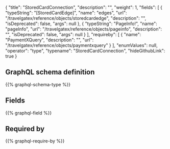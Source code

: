 {
  "title": "StoredCardConnection",
  "description": "",
  "weight": 1,
  "fields": [
    {
      "typeString": "[StoredCardEdge]",
      "name": "edges",
      "url": "/travelgatex/reference/objects/storedcardedge",
      "description": "",
      "isDeprecated": false,
      "args": null
    },
    {
      "typeString": "PageInfo!",
      "name": "pageInfo",
      "url": "/travelgatex/reference/objects/pageinfo",
      "description": "",
      "isDeprecated": false,
      "args": null
    }
  ],
  "requireby": [
    {
      "name": "PaymentXQuery",
      "description": "",
      "url": "/travelgatex/reference/objects/paymentxquery"
    }
  ],
  "enumValues": null,
  "operator": "type",
  "typename": "StoredCardConnection",
  "hideGithubLink": true
}
## GraphQL schema definition

{{% graphql-schema-type %}}

## Fields

{{% graphql-field %}}

## Required by

{{% graphql-require-by %}}
